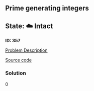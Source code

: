 ## Prime generating integers

## State: :cloud: **Intact**

**ID: 357**

[Problem Description](https://projecteuler.net/problem=357)

[Source code](main.cpp)

### Solution
0